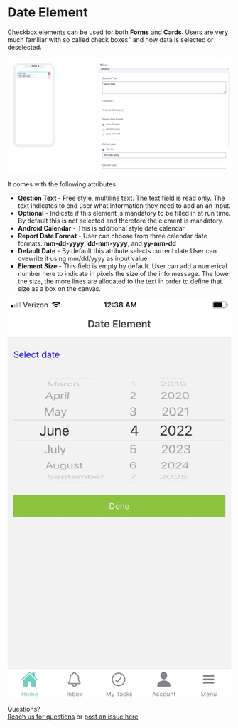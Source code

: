 # Date Element

Checkbox elements can be used for both **Forms** and **Cards**. Users are very much familiar with so called check boxes" and how data is selected or deselected. 

![image1](../../../../images/cards/elements/date/date1.png)

It comes with the following attributes


- **Qestion Text** - Free style, multiline text. The text field is read only. The text indicates to end user what information they need to add an an input. 
- **Optional** - Indicate if this element is mandatory to be filled in at run time. By default this is not selected and therefore the element is mandatory. 
- **Android Calendar** - This is additional style date calendar 
- **Report Date Format** - User can choose from three calendar date formats: **mm-dd-yyyy**, **dd-mm-yyyy**, and **yy-mm-dd**
- **Default Date** - By default this atribute selects current date.User can ovewrite it using mm/dd/yyyy as input value. 
- **Element Size** - This field is empty by default. User can add a numerical number here to indicate in pixels the size of the info message. The lower the size, the more lines are allocated to the text in order to define that size as a box on the canvas.

![image1](../../../../images/cards/elements/date/date2.jpg)

Questions? <br>  <a href="https://www.acenji.com/contact" target="_blank" rel="noopener">Reach us for questions</a>   or <a href="https://github.com/acenji/acenji-help/issues" target="_blank" rel="noopener">post an issue here</a> 











